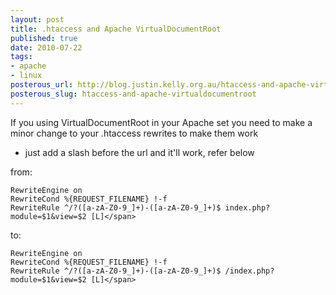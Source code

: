 ```yaml
--- 
layout: post
title: .htaccess and Apache VirtualDocumentRoot
published: true
date: 2010-07-22
tags: 
- apache
- linux
posterous_url: http://blog.justin.kelly.org.au/htaccess-and-apache-virtualdocumentroot
posterous_slug: htaccess-and-apache-virtualdocumentroot
---
```


If you using VirtualDocumentRoot in your Apache set you need to make a minor change to your .htaccess rewrites to make them work 

* just add a slash before the url and it'll work,  refer below

from: 

```
RewriteEngine on
RewriteCond %{REQUEST_FILENAME} !-f
RewriteRule ^/?([a-zA-Z0-9_]+)-([a-zA-Z0-9_]+)$ index.php?module=$1&view=$2 [L]</span>
```
to: 

```
RewriteEngine on
RewriteCond %{REQUEST_FILENAME} !-f
RewriteRule ^/?([a-zA-Z0-9_]+)-([a-zA-Z0-9_]+)$ /index.php?module=$1&view=$2 [L]</span>
```
